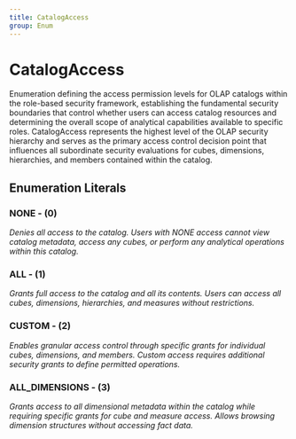 ```yaml
---
title: CatalogAccess
group: Enum
---
```


# CatalogAccess<a name="enum-catalogaccess"></a>

Enumeration defining the access permission levels for OLAP catalogs within the role-based security framework, establishing the fundamental security boundaries that control whether users can access catalog resources and determining the overall scope of analytical capabilities available to specific roles. CatalogAccess represents the highest level of the OLAP security hierarchy and serves as the primary access control decision point that influences all subordinate security evaluations for cubes, dimensions, hierarchies, and members contained within the catalog.

## Enumeration Literals

### NONE - (0)

<em>Denies all access to the catalog. Users with NONE access cannot view catalog metadata, access any cubes, or perform any analytical operations within this catalog.</em>

### ALL - (1)

<em>Grants full access to the catalog and all its contents. Users can access all cubes, dimensions, hierarchies, and measures without restrictions.</em>

### CUSTOM - (2)

<em>Enables granular access control through specific grants for individual cubes, dimensions, and members. Custom access requires additional security grants to define permitted operations.</em>

### ALL_DIMENSIONS - (3)

<em>Grants access to all dimensional metadata within the catalog while requiring specific grants for cube and measure access. Allows browsing dimension structures without accessing fact data.</em>


